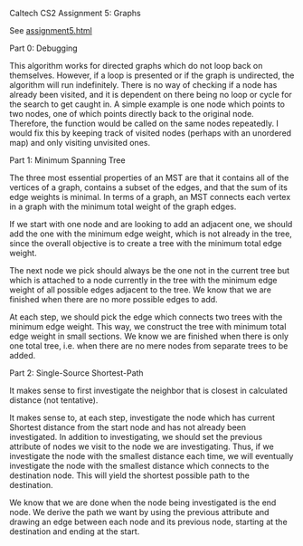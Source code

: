 Caltech CS2 Assignment 5: Graphs

See [assignment5.html](http://htmlpreview.github.io/?https://github.com/caltechcs2/graphs/blob/master/assignment5.html)


Part 0: Debugging

This algorithm works for directed graphs which do not loop back on themselves.
However, if a loop is presented or if the graph is undirected, the algorithm
will run indefinitely. There is no way of checking if a node has already been
visited, and it is dependent on there being no loop or cycle for the search to
get caught in. A simple example is one node which points to two nodes, one of
which points directly back to the original node. Therefore, the function would
be called on the same nodes repeatedly. I would fix this by keeping track of
visited nodes (perhaps with an unordered map) and only visiting unvisited ones.


Part 1: Minimum Spanning Tree

The three most essential properties of an MST are that it contains all of the
vertices of a graph, contains a subset of the edges, and that the sum of its
edge weights is minimal. In terms of a graph, an MST connects each vertex in a
graph with the minimum total weight of the graph edges.

If we start with one node and are looking to add an adjacent one, we should add
the one with the minimum edge weight, which is not already in the tree, since the
overall objective is to create a tree with the minimum total edge weight.

The next node we pick should always be the one not in the current tree but which
is attached to a node currently in the tree with the minimum edge weight of all
possible edges adjacent to the tree. We know that we are finished when there
are no more possible edges to add.

At each step, we should pick the edge which connects two trees with the minimum
edge weight. This way, we construct the tree with minimum total edge weight in
small sections. We know we are finished when there is only one total tree, i.e.
when there are no mere nodes from separate trees to be added.


Part 2: Single-Source Shortest-Path

It makes sense to first investigate the neighbor that is closest in calculated
distance (not tentative).

It makes sense to, at each step, investigate the node which has current Shortest
distance from the start node and has not already been investigated. In addition
to investigating, we should set the previous attribute of nodes we visit to the
node we are investigating. Thus, if we investigate the node with the smallest
distance each time, we will eventually investigate the node with the smallest
distance which connects to the destination node. This will yield the shortest
possible path to the destination.

We know that we are done when the node being investigated is the end node. We
derive the path we want by using the previous attribute and drawing an edge
between each node and its previous node, starting at the destination and ending
at the start.
